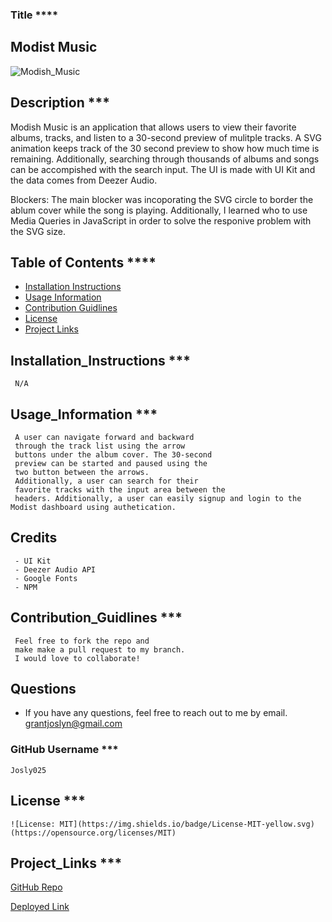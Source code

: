 ### Title \*\*\*\*

## Modist Music

![Modish_Music](./public/images/welcome.png)

## Description \*\*\*

Modish Music is an application that allows users
to view their favorite albums, tracks, and listen to a 30-second
preview of mulitple tracks. A SVG animation keeps track of
the 30 second preview to show how much time is remaining.
Additionally, searching through thousands of albums and songs
can be accompished with the search input. The UI is made with
UI Kit and the data comes from Deezer Audio.

Blockers: The main blocker was incoporating the SVG circle to
border the ablum cover while the song is playing. Additionally,
I learned who to use Media Queries in JavaScript in order to
solve the responive problem with the SVG size.

## Table of Contents \*\*\*\*

- [Installation Instructions](##Installation_Instructions)
- [Usage Information](##Usage_Information)
- [Contribution Guidlines](##Contribution_Guidlines)
- [License](##License)
- [Project Links](##Project_Links)

## Installation_Instructions \*\*\*

     N/A

## Usage_Information \*\*\*

     A user can navigate forward and backward
     through the track list using the arrow
     buttons under the album cover. The 30-second
     preview can be started and paused using the
     two button between the arrows.
     Additionally, a user can search for their
     favorite tracks with the input area between the
     headers. Additionally, a user can easily signup and login to the Modist dashboard using authetication.

## Credits

     - UI Kit
     - Deezer Audio API
     - Google Fonts
     - NPM

## Contribution_Guidlines \*\*\*

     Feel free to fork the repo and
     make make a pull request to my branch.
     I would love to collaborate!

## Questions

- If you have any questions, feel free to reach out to me by email.
  grantjoslyn@gmail.com

### GitHub Username \*\*\*

    Josly025

## License \*\*\*

    ![License: MIT](https://img.shields.io/badge/License-MIT-yellow.svg)(https://opensource.org/licenses/MIT)

## Project_Links \*\*\*

[GitHub Repo](https://github.com/Josly025/e-essentials.io.git)

[Deployed Link](https://xenodochial-yonath-3705a1.netlify.app/)

